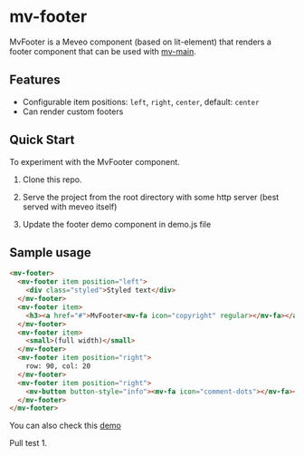 # mv-footer

 MvFooter is a Meveo component (based on lit-element) that renders a footer component that can be used with [mv-main](https://github.com/meveo-org/mv-main).

## Features
* Configurable item positions: `left`, `right`, `center`, default: `center`
* Can render custom footers

## Quick Start

To experiment with the MvFooter component.

1. Clone this repo.

2. Serve the project from the root directory with some http server (best served with meveo itself) 

3. Update the footer demo component in demo.js file

## Sample usage
```html
<mv-footer>
  <mv-footer item position="left">
    <div class="styled">Styled text</div>
  </mv-footer>
  <mv-footer item>
    <h3><a href="#">MvFooter<mv-fa icon="copyright" regular></mv-fa></a></h3>
  </mv-footer>
  <mv-footer item>
    <small>(full width)</small>
  </mv-footer>
  <mv-footer item position="right">
    row: 90, col: 20
  </mv-footer>
  <mv-footer item position="right">
    <mv-button button-style="info"><mv-fa icon="comment-dots"></mv-fa></mv-button>
  </mv-footer>
</mv-footer>
```

You can also check this [demo](https://footer.meveo.org/)

Pull test 1.